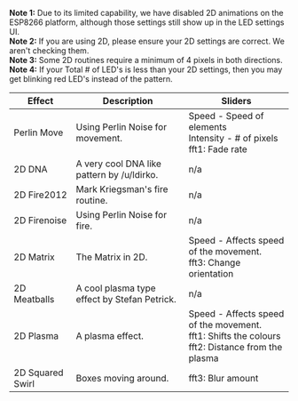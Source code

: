 **Note 1:** Due to its limited capability, we have disabled 2D animations on the ESP8266 platform, although those settings still show up in the LED settings UI.  
**Note 2:** If you are using 2D, please ensure your 2D settings are correct. We aren't checking them.  
**Note 3:** Some 2D routines require a minimum of 4 pixels in both directions.  
**Note 4:** If your Total # of LED's is less than your 2D settings, then you may get blinking red LED's instead of the pattern.


| Effect | Description | Sliders
| --- | --- | ---
| Perlin Move | Using Perlin Noise for movement. | Speed - Speed of elements<br/>Intensity - # of pixels<br />fft1: Fade rate
| 2D DNA | A very cool DNA like pattern by /u/ldirko. | n/a
| 2D Fire2012 | Mark Kriegsman's fire routine. | n/a
| 2D Firenoise | Using Perlin Noise for fire. | n/a
| 2D Matrix | The Matrix in 2D. | Speed - Affects speed of the movement. <br /> fft3: Change orientation
| 2D Meatballs | A cool plasma type effect by Stefan Petrick. | n/a
| 2D Plasma | A plasma effect. | Speed - Affects speed of the movement. <br />  fft1: Shifts the colours <br />fft2: Distance from the plasma
| 2D Squared Swirl | Boxes moving around. | fft3: Blur amount
